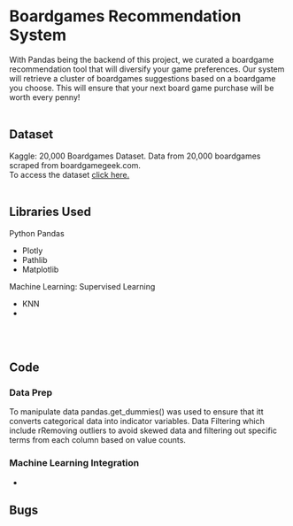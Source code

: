# Boardgames Recommendation System   
With Pandas being the backend of this project, we curated a boardgame recommendation tool that will diversify your game preferences. Our system will retrieve a cluster of boardgames suggestions based on a boardgame you choose. This will ensure that your next board game purchase will be worth every penny!
 <br><br/>
## Dataset
Kaggle: 20,000 Boardgames Dataset. Data from 20,000 boardgames scraped from boardgamegeek.com.  
   To access the dataset <a href="https://www.kaggle.com/extralime/20000-boardgames-dataset"> click here. </a>
<br><br/>
## Libraries Used 
Python Pandas 
 - Plotly
 - Pathlib
 - Matplotlib

Machine Learning: Supervised Learning
 - KNN
 - 
<br><br/>
## Code
### Data Prep 
To manipulate data pandas.get_dummies() was used to ensure that itt converts categorical data into indicator variables. Data Filtering which include rRemoving outliers to avoid skewed data and filtering out specific terms from each column based on value counts.
### Machine Learning Integration 
* 

## Bugs 


